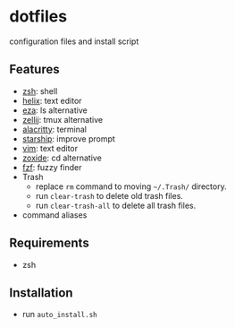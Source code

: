# dotfiles
configuration files and install script

## Features
- [zsh](https://ja.wikipedia.org/wiki/Z_Shell): shell
- [helix](https://github.com/helix-editor/helix): text editor
- [eza](https://github.com/eza-community/eza): ls alternative
- [zellij](https://github.com/zellij-org/zellij): tmux alternative
- [alacritty](https://github.com/alacritty/alacritty): terminal
- [starship](https://starship.rs/ja-jp/): improve prompt
- [vim](https://github.com/vim/vim): text editor
- [zoxide](https://github.com/ajeetdsouza/zoxide): cd alternative
- [fzf](https://github.com/junegunn/fzf): fuzzy finder
- Trash
    - replace `rm` command to moving `~/.Trash/` directory.
    - run `clear-trash` to delete old trash files.
    - run `clear-trash-all` to delete all trash files.
- command aliases

## Requirements
- zsh

## Installation
- run `auto_install.sh`